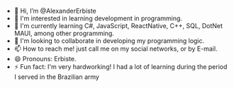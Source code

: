 - 👋 Hi, I’m @AlexanderErbiste
- 👀 I'm interested in learning development in programming.
- 🌱 I'm currently learning C#, JavaScript, ReactNative, C++, SQL, DotNet MAUI, among other programming.
- 💞️ I'm looking to collaborate in developing my programming logic.
- 📫 How to reach me! just call me on my social networks, or by E-mail.
- 😄 Pronouns: Erbiste.
- ⚡ Fun fact: I'm very hardworking! I had a lot of learning during the period I served in the Brazilian army

<!---
AlexanderErbiste/AlexanderErbiste is a ✨ special ✨ repository because its `README.md` (this file) appears on your GitHub profile.
You can click the Preview link to take a look at your changes.
--->
